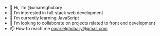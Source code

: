 - 👋 Hi, I’m @omarelghobary
- 👀 I’m interested in full-stack web development
- 🌱 I’m currently learning JavaScript
- 💞️ I’m looking to collaborate on projects related to front end development
- 📫 How to reach me omar.elghobary@gmail.com

<!---
omarelghobary/omarelghobary is a ✨ special ✨ repository because its `README.md` (this file) appears on your GitHub profile.
You can click the Preview link to take a look at your changes.
--->
